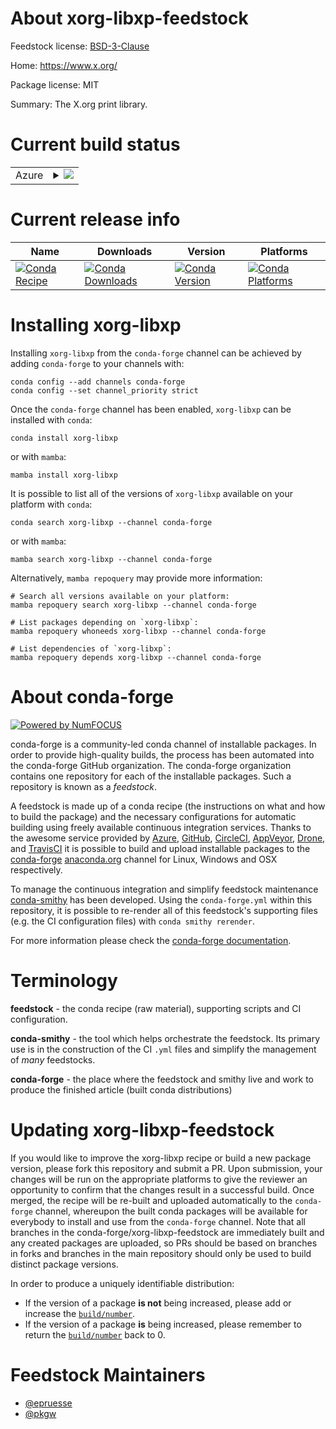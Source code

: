 About xorg-libxp-feedstock
==========================

Feedstock license: [BSD-3-Clause](https://github.com/conda-forge/xorg-libxp-feedstock/blob/main/LICENSE.txt)

Home: https://www.x.org/

Package license: MIT

Summary: The X.org print library.

Current build status
====================


<table>
    
  <tr>
    <td>Azure</td>
    <td>
      <details>
        <summary>
          <a href="https://dev.azure.com/conda-forge/feedstock-builds/_build/latest?definitionId=2192&branchName=main">
            <img src="https://dev.azure.com/conda-forge/feedstock-builds/_apis/build/status/xorg-libxp-feedstock?branchName=main">
          </a>
        </summary>
        <table>
          <thead><tr><th>Variant</th><th>Status</th></tr></thead>
          <tbody><tr>
              <td>linux_64</td>
              <td>
                <a href="https://dev.azure.com/conda-forge/feedstock-builds/_build/latest?definitionId=2192&branchName=main">
                  <img src="https://dev.azure.com/conda-forge/feedstock-builds/_apis/build/status/xorg-libxp-feedstock?branchName=main&jobName=linux&configuration=linux%20linux_64_" alt="variant">
                </a>
              </td>
            </tr><tr>
              <td>linux_aarch64</td>
              <td>
                <a href="https://dev.azure.com/conda-forge/feedstock-builds/_build/latest?definitionId=2192&branchName=main">
                  <img src="https://dev.azure.com/conda-forge/feedstock-builds/_apis/build/status/xorg-libxp-feedstock?branchName=main&jobName=linux&configuration=linux%20linux_aarch64_" alt="variant">
                </a>
              </td>
            </tr><tr>
              <td>linux_ppc64le</td>
              <td>
                <a href="https://dev.azure.com/conda-forge/feedstock-builds/_build/latest?definitionId=2192&branchName=main">
                  <img src="https://dev.azure.com/conda-forge/feedstock-builds/_apis/build/status/xorg-libxp-feedstock?branchName=main&jobName=linux&configuration=linux%20linux_ppc64le_" alt="variant">
                </a>
              </td>
            </tr><tr>
              <td>osx_64</td>
              <td>
                <a href="https://dev.azure.com/conda-forge/feedstock-builds/_build/latest?definitionId=2192&branchName=main">
                  <img src="https://dev.azure.com/conda-forge/feedstock-builds/_apis/build/status/xorg-libxp-feedstock?branchName=main&jobName=osx&configuration=osx%20osx_64_" alt="variant">
                </a>
              </td>
            </tr>
          </tbody>
        </table>
      </details>
    </td>
  </tr>
</table>

Current release info
====================

| Name | Downloads | Version | Platforms |
| --- | --- | --- | --- |
| [![Conda Recipe](https://img.shields.io/badge/recipe-xorg--libxp-green.svg)](https://anaconda.org/conda-forge/xorg-libxp) | [![Conda Downloads](https://img.shields.io/conda/dn/conda-forge/xorg-libxp.svg)](https://anaconda.org/conda-forge/xorg-libxp) | [![Conda Version](https://img.shields.io/conda/vn/conda-forge/xorg-libxp.svg)](https://anaconda.org/conda-forge/xorg-libxp) | [![Conda Platforms](https://img.shields.io/conda/pn/conda-forge/xorg-libxp.svg)](https://anaconda.org/conda-forge/xorg-libxp) |

Installing xorg-libxp
=====================

Installing `xorg-libxp` from the `conda-forge` channel can be achieved by adding `conda-forge` to your channels with:

```
conda config --add channels conda-forge
conda config --set channel_priority strict
```

Once the `conda-forge` channel has been enabled, `xorg-libxp` can be installed with `conda`:

```
conda install xorg-libxp
```

or with `mamba`:

```
mamba install xorg-libxp
```

It is possible to list all of the versions of `xorg-libxp` available on your platform with `conda`:

```
conda search xorg-libxp --channel conda-forge
```

or with `mamba`:

```
mamba search xorg-libxp --channel conda-forge
```

Alternatively, `mamba repoquery` may provide more information:

```
# Search all versions available on your platform:
mamba repoquery search xorg-libxp --channel conda-forge

# List packages depending on `xorg-libxp`:
mamba repoquery whoneeds xorg-libxp --channel conda-forge

# List dependencies of `xorg-libxp`:
mamba repoquery depends xorg-libxp --channel conda-forge
```


About conda-forge
=================

[![Powered by
NumFOCUS](https://img.shields.io/badge/powered%20by-NumFOCUS-orange.svg?style=flat&colorA=E1523D&colorB=007D8A)](https://numfocus.org)

conda-forge is a community-led conda channel of installable packages.
In order to provide high-quality builds, the process has been automated into the
conda-forge GitHub organization. The conda-forge organization contains one repository
for each of the installable packages. Such a repository is known as a *feedstock*.

A feedstock is made up of a conda recipe (the instructions on what and how to build
the package) and the necessary configurations for automatic building using freely
available continuous integration services. Thanks to the awesome service provided by
[Azure](https://azure.microsoft.com/en-us/services/devops/), [GitHub](https://github.com/),
[CircleCI](https://circleci.com/), [AppVeyor](https://www.appveyor.com/),
[Drone](https://cloud.drone.io/welcome), and [TravisCI](https://travis-ci.com/)
it is possible to build and upload installable packages to the
[conda-forge](https://anaconda.org/conda-forge) [anaconda.org](https://anaconda.org/)
channel for Linux, Windows and OSX respectively.

To manage the continuous integration and simplify feedstock maintenance
[conda-smithy](https://github.com/conda-forge/conda-smithy) has been developed.
Using the ``conda-forge.yml`` within this repository, it is possible to re-render all of
this feedstock's supporting files (e.g. the CI configuration files) with ``conda smithy rerender``.

For more information please check the [conda-forge documentation](https://conda-forge.org/docs/).

Terminology
===========

**feedstock** - the conda recipe (raw material), supporting scripts and CI configuration.

**conda-smithy** - the tool which helps orchestrate the feedstock.
                   Its primary use is in the construction of the CI ``.yml`` files
                   and simplify the management of *many* feedstocks.

**conda-forge** - the place where the feedstock and smithy live and work to
                  produce the finished article (built conda distributions)


Updating xorg-libxp-feedstock
=============================

If you would like to improve the xorg-libxp recipe or build a new
package version, please fork this repository and submit a PR. Upon submission,
your changes will be run on the appropriate platforms to give the reviewer an
opportunity to confirm that the changes result in a successful build. Once
merged, the recipe will be re-built and uploaded automatically to the
`conda-forge` channel, whereupon the built conda packages will be available for
everybody to install and use from the `conda-forge` channel.
Note that all branches in the conda-forge/xorg-libxp-feedstock are
immediately built and any created packages are uploaded, so PRs should be based
on branches in forks and branches in the main repository should only be used to
build distinct package versions.

In order to produce a uniquely identifiable distribution:
 * If the version of a package **is not** being increased, please add or increase
   the [``build/number``](https://docs.conda.io/projects/conda-build/en/latest/resources/define-metadata.html#build-number-and-string).
 * If the version of a package **is** being increased, please remember to return
   the [``build/number``](https://docs.conda.io/projects/conda-build/en/latest/resources/define-metadata.html#build-number-and-string)
   back to 0.

Feedstock Maintainers
=====================

* [@epruesse](https://github.com/epruesse/)
* [@pkgw](https://github.com/pkgw/)


